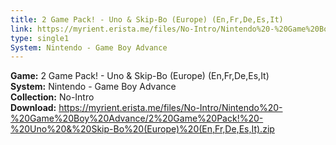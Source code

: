```yaml
---
title: 2 Game Pack! - Uno & Skip-Bo (Europe) (En,Fr,De,Es,It)
link: https://myrient.erista.me/files/No-Intro/Nintendo%20-%20Game%20Boy%20Advance/2%20Game%20Pack!%20-%20Uno%20&%20Skip-Bo%20(Europe)%20(En,Fr,De,Es,It).zip
type: single1
System: Nintendo - Game Boy Advance
---
```

<b>Game:</b> 2 Game Pack! - Uno & Skip-Bo (Europe) (En,Fr,De,Es,It)<br>
<b>System:</b> Nintendo - Game Boy Advance<br>
<b>Collection:</b> No-Intro<br>
<b>Download:</b> https://myrient.erista.me/files/No-Intro/Nintendo%20-%20Game%20Boy%20Advance/2%20Game%20Pack!%20-%20Uno%20&%20Skip-Bo%20(Europe)%20(En,Fr,De,Es,It).zip